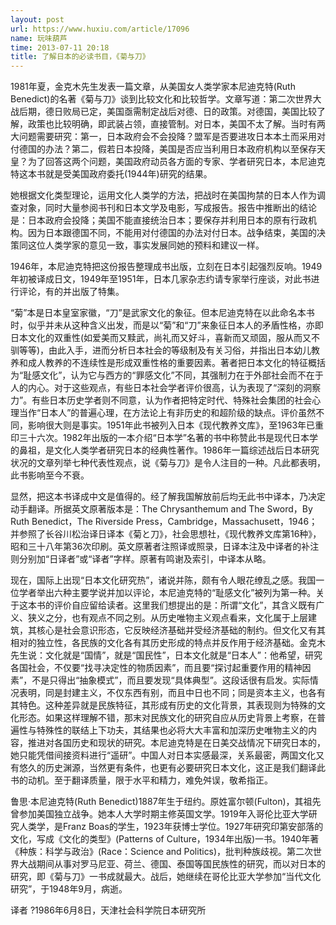 ```yaml
---
layout: post
url: https://www.huxiu.com/article/17096
name: 玩味葫芦
time: 2013-07-11 20:18
title: 了解日本的必读书目，《菊与刀》
---
```

1981年夏，金克木先生发表一篇文章，从美国女人类学家本尼迪克特(Ruth Benedict)的名著《菊与刀》谈到比较文化和比较哲学。文章写道：第二次世界大战后期，德日败局已定，美国亟需制定战后对德、日的政策。对德国，美国比较了解，政策也比较明确，即武装占领，直接管制。对日本，美国不太了解。当时有两大问题需要研究：第一，日本政府会不会投降？盟军是否要进攻日本本土而采用对付德国的办法？第二，假若日本投降，美国是否应当利用日本政府机构以至保存天皇？为了回答这两个问题，美国政府动员各方面的专家、学者研究日本，本尼迪克特这本书就是受美国政府委托(1944年)研究的结果。

她根据文化类型理论，运用文化人类学的方法，把战时在美国拘禁的日本人作为调查对象，同时大量参阅书刊和日本文学及电影，写成报告。报告中推断出的结论是：日本政府会投降；美国不能直接统治日本；要保存并利用日本的原有行政机构。因为日本跟德国不同，不能用对付德国的办法对付日本。战争结束，美国的决策同这位人类学家的意见一致，事实发展同她的预料和建议一样。

1946年，本尼迪克特把这份报告整理成书出版，立刻在日本引起强烈反响。1949年初被译成日文，1949年至1951年，日本几家杂志约请专家举行座谈，对此书进行评论，有的并出版了特集。

“菊”本是日本皇室家徽，“刀”是武家文化的象征。但本尼迪克特在以此命名本书时，似乎并未从这种含义出发，而是以“菊”和“刀”来象征日本人的矛盾性格，亦即日本文化的双重性(如爱美而又黩武，尚礼而又好斗，喜新而又顽固，服从而又不驯等等)，由此入手，进而分析日本社会的等级制及有关习俗，并指出日本幼儿教养和成人教养的不连续性是形成双重性格的重要因素。著者把日本文化的特征概括为“耻感文化”，认为它与西方的“罪感文化”不同，其强制力在于外部社会而不在于人的内心。对于这些观点，有些日本社会学者评价很高，认为表现了“深刻的洞察力”。有些日本历史学者则不同意，认为作者把特定时代、特殊社会集团的社会心理当作“日本人”的普遍心理，在方法论上有非历史的和超阶级的缺点。评价虽然不同，影响很大则是事实。1951年此书被列入日本《现代教养文库》，至1963年已重印三十六次。1982年出版的一本介绍“日本学”名著的书中称赞此书是现代日本学的鼻祖，是文化人类学者研究日本的经典性著作。1986年一篇综述战后日本研究状况的文章列举七种代表性观点，说《菊与刀》是令人注目的一种。凡此都表明，此书影响至今不衰。

显然，把这本书译成中文是值得的。经了解我国解放前后均无此书中译本，乃决定动手翻译。所据英文原著版本是：The Chrysanthemum and The Sword，By Ruth Benedict，The Riverside Press，Cambridge，Massachusett，1946；并参照了长谷川松治译日译本《菊と刀》，社会思想社，《现代教养文库第16种》，昭和三十八年第36次印刷。英文原著者注照译或照录，日译本注及中译者的补注则分别加“日译者”或“译者”字样。原著有鸣谢及索引，中译本从略。

现在，国际上出现“日本文化研究热”，诸说并陈，颇有令人眼花缭乱之感。我国一位学者举出六种主要学说并加以评论，本尼迪克特的“耻感文化”被列为第一种。关于这本书的评价自应留给读者。这里我们想提出的是：所谓“文化”，其含义既有广义、狭义之分，也有观点不同之别。从历史唯物主义观点看来，文化属于上层建筑，其核心是社会意识形态，它反映经济基础并受经济基础的制约。但文化又有其相对的独立性，各民族的文化各有其历史形成的特点并反作用于经济基础。金克木先生说：文化就是“国情”，就是“国民性”，日本文化就是“日本人”：他希望，研究各国社会，不仅要“找寻决定性的物质因素”，而且要“探讨起重要作用的精神因素”，不是只得出“抽象模式”，而且要发现“具体典型”。这段话很有启发。实际情况表明，同是封建主义，不仅东西有别，而且中日也不同；同是资本主义，也各有其特色。这种差异就是民族特征，其形成有历史的文化背景，其表现则为特殊的文化形态。如果这样理解不错，那末对民族文化的研究自应从历史背景上考察，在普遍性与特殊性的联结上下功夫，其结果也必将大大丰富和加深历史唯物主义的内容，推进对各国历史和现状的研究。本尼迪克特是在日美交战情况下研究日本的，她只能凭借间接资料进行“遥研”。中国人对日本实感最深，关系最密，两国文化又有悠久的历史渊源，当然更有条件，也更有必要研究日本文化，这正是我们翻译此书的动机。至于翻译质量，限于水平和精力，难免舛误，敬希指正。

鲁思·本尼迪克特(Ruth Benedict)1887年生于纽约。原姓富尔顿(Fulton)，其祖先曾参加美国独立战争。她本人大学时期主修英国文学。1919年入哥伦比亚大学研究人类学，是Franz Boas的学生，1923年获博士学位。1927年研究印第安部落的文化，写成《文化的类型》(Patterns of Culture，1934年出版)一书。1940年著《种族：科学与政治》(Race：Science and Politics)，批判种族歧视。第二次世界大战期间从事对罗马尼亚、荷兰、德国、泰国等国民族性的研究，而以对日本的研究，即《菊与刀》一书成就最大。战后，她继续在哥伦比亚大学参加“当代文化研究”，于1948年9月，病逝。

译者 ?1986年6月8日，天津社会科学院日本研究所

